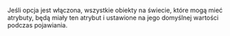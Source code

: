 Jeśli opcja jest włączona, wszystkie obiekty na świecie, które mogą mieć atrybuty, będą miały ten atrybut i ustawione na jego domyślnej wartości podczas pojawiania.